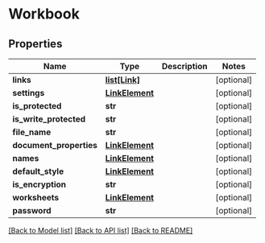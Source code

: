# Workbook

## Properties
Name | Type | Description | Notes
------------ | ------------- | ------------- | -------------
**links** | [**list[Link]**](Link.md) |  | [optional] 
**settings** | [**LinkElement**](LinkElement.md) |  | [optional] 
**is_protected** | **str** |  | [optional] 
**is_write_protected** | **str** |  | [optional] 
**file_name** | **str** |  | [optional] 
**document_properties** | [**LinkElement**](LinkElement.md) |  | [optional] 
**names** | [**LinkElement**](LinkElement.md) |  | [optional] 
**default_style** | [**LinkElement**](LinkElement.md) |  | [optional] 
**is_encryption** | **str** |  | [optional] 
**worksheets** | [**LinkElement**](LinkElement.md) |  | [optional] 
**password** | **str** |  | [optional] 

[[Back to Model list]](../README.md#documentation-for-models) [[Back to API list]](../README.md#documentation-for-api-endpoints) [[Back to README]](../README.md)


